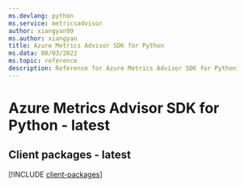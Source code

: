 ```yaml
---
ms.devlang: python
ms.service: metricsadvisor
author: xiangyan99
ms.author: xiangyan
title: Azure Metrics Advisor SDK for Python
ms.data: 08/03/2022
ms.topic: reference
description: Reference for Azure Metrics Advisor SDK for Python
---
```

# Azure Metrics Advisor SDK for Python - latest

## Client packages - latest
[!INCLUDE [client-packages](metrics-advisor-client-index.md)]
